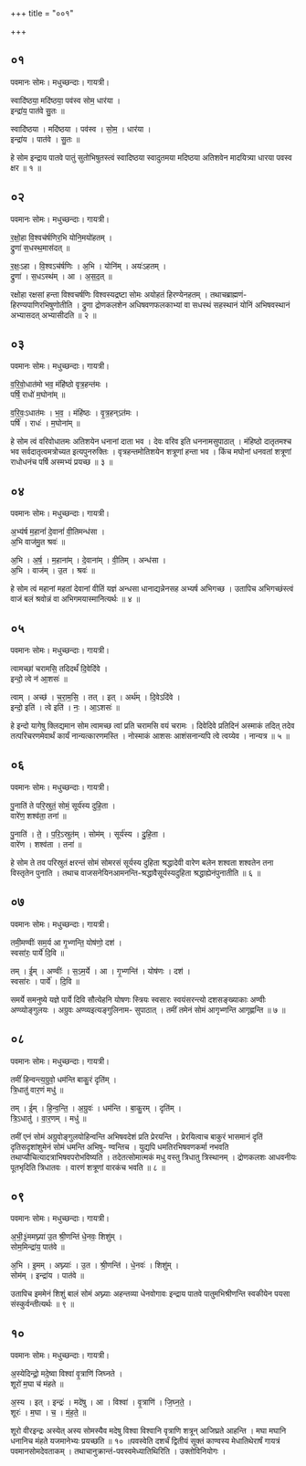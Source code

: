 +++
title = "००१"

+++


## ०१
पवमानः सोमः। मधुच्छन्दाः। गायत्री।

स्वादि॑ष्ठया॒ मदि॑ष्ठया॒ पव॑स्व सोम॒ धार॑या ।  
इन्द्रा॑य॒ पात॑वे सु॒तः ॥

स्वादि॑ष्ठया । मदि॑ष्ठया । पव॑स्व । सो॒म॒ । धार॑या ।  
इन्द्रा॑य । पात॑वे । सु॒तः ॥

हे सोम इन्द्राय पातवे पातुं सुतोभिषुतस्त्वं स्वादिष्ठया स्वादुतमया मदिष्ठया अतिशवेन मादयित्र्या धारया पवस्व क्षर ॥ १ ॥

## ०२
पवमानः सोमः। मधुच्छन्दाः। गायत्री।

र॒क्षो॒हा वि॒श्वच॑र्षणिर॒भि योनि॒मयो॑हतम् ।  
द्रुणा॑ स॒धस्थ॒मास॑दत् ॥

र॒क्षः॒ऽहा । वि॒श्वऽच॑र्षणिः । अ॒भि । योनि॑म् । अयः॑ऽहतम् ।  
द्रुणा॑ । स॒धऽस्थ॑म् । आ । अ॒स॒द॒त् ॥

रक्षोहा रक्षसां हन्ता विश्वचर्षणिः विश्वस्यद्रष्टा सोमः अयोहतं हिरण्येनहतम् । तथाचब्राह्मणं-हिरण्यपाणिरभिषुणोतीति । द्रुणा द्रोणकलशेन अधिषवणफलकाभ्यां वा सधस्थं सहस्थानं योनिं अभिषवस्थानं अभ्यासदत् अभ्यासीदति ॥ २ ॥

## ०३
पवमानः सोमः। मधुच्छन्दाः। गायत्री।

व॒रि॒वो॒धात॑मो भव॒ मंहि॑ष्ठो वृत्र॒हन्त॑मः ।  
पर्षि॒ राधो॑ म॒घोना॑म् ॥

व॒रि॒वः॒ऽधात॑मः । भ॒व॒ । मंहि॑ष्ठः । वृ॒त्र॒हन्ऽत॑मः ।  
पर्षि॑ । राधः॑ । म॒घोना॑म् ॥

हे सोम त्वं वरिवोधातमः अतिशयेन धनानां दाता भव । देवः वरिव इति धननामसुपाठात् । मंहिष्ठो दातृतमश्च भव सर्वदातृत्वमत्रोच्यत इत्यपुनरुक्तिः । वृत्रहन्तमोतिशयेन शत्रूणां हन्ता भव । किंच मघोनां धनवतां शत्रूणां राधोधनंच पर्षि अस्मभ्यं प्रयच्छ ॥ ३ ॥

## ०४
पवमानः सोमः। मधुच्छन्दाः। गायत्री।

अ॒भ्य॑र्ष म॒हानां॑ दे॒वानां॑ वी॒तिमन्ध॑सा ।  
अ॒भि वाज॑मु॒त श्रवः॑ ॥

अ॒भि । अ॒र्ष॒ । म॒हाना॑म् । दे॒वाना॑म् । वी॒तिम् । अन्ध॑सा ।  
अ॒भि । वाज॑म् । उ॒त । श्रवः॑ ॥

हे सोम त्वं महानां महतां देवानां वीतिं यज्ञं अन्धसा धानाद्यन्नेनसह अभ्यर्ष अभिगच्छ । उतापिच अभिगच्छंस्त्वं वाजं बलं श्रवोन्नं वा अभिगमयास्मानित्यर्थः ॥ ४ ॥

## ०५
पवमानः सोमः। मधुच्छन्दाः। गायत्री।

त्वामच्छा॑ चरामसि॒ तदिदर्थं॑ दि॒वेदि॑वे ।  
इन्दो॒ त्वे न॑ आ॒शसः॑ ॥

त्वाम् । अच्छ॑ । च॒रा॒म॒सि॒ । तत् । इत् । अर्थ॑म् । दि॒वेऽदि॑वे ।  
इन्दो॒ इति॑ । त्वे इति॑ । नः॒ । आ॒ऽशसः॑ ॥

हे इन्दो यागेषु क्लिद्यमान सोम त्वामच्छ त्वां प्रति चरामसि वयं चरामः । दिवेदिवे प्रतिदिनं अस्माकं तदित् तदेव तत्परिचरणमेवार्थं कार्यं नान्यत्कारणमस्ति । नोस्माकं आशसः आशंसनान्यपि त्वे त्वय्येव । नान्यत्र ॥ ५ ॥

## ०६
पवमानः सोमः। मधुच्छन्दाः। गायत्री।

पु॒नाति॑ ते परि॒स्रुतं॒ सोमं॒ सूर्य॑स्य दुहि॒ता ।  
वारे॑ण॒ शश्व॑ता॒ तना॑ ॥

पु॒नाति॑ । ते॒ । प॒रि॒ऽस्रुत॑म् । सोम॑म् । सूर्य॑स्य । दु॒हि॒ता ।  
वारे॑ण । शश्व॑ता । तना॑ ॥

हे सोम ते तव परिस्रुतं क्षरन्तं सोमं सोमरसं सूर्यस्य दुहिता श्रद्धादेवी वारेण बलेन शश्वता शश्वतेन तना विस्तृतेन पुनाति । तथाच वाजसनेयिनआमनन्ति-श्रद्धावैसूर्यस्यदुहिता श्रद्धाह्येनंपुनातीति ॥ ६ ॥

## ०७
पवमानः सोमः। मधुच्छन्दाः। गायत्री।

तमी॒मण्वीः॑ सम॒र्य आ गृ॒भ्णन्ति॒ योष॑णो॒ दश॑ ।  
स्वसा॑रः॒ पार्ये॑ दि॒वि ॥

तम् । ई॒म् । अण्वीः॑ । स॒ऽम॒र्ये । आ । गृ॒भ्णन्ति॑ । योष॑णः । दश॑ ।  
स्वसा॑रः । पार्ये॑ । दि॒वि ॥

समर्ये समनुष्ये यज्ञे पार्ये दिवि सौत्येहनि योषणः स्त्रियः स्वसारः स्वयंसरन्त्यो दशसङ्ख्याकाः अण्वीः अण्व्योङ्गुलयः । अग्रुवः अण्व्यइत्यङ्गुलिनाम- सुपाठात् । तमीं तमेनं सोमं आगृभ्णन्ति आगृह्णन्ति ॥ ७ ॥

## ०८
पवमानः सोमः। मधुच्छन्दाः। गायत्री।

तमीं॑ हिन्वन्त्य॒ग्रुवो॒ धम॑न्ति बाकु॒रं दृति॑म् ।  
त्रि॒धातु॑ वार॒णं मधु॑ ॥

तम् । ई॒म् । हि॒न्व॒न्ति॒ । अ॒ग्रुवः॑ । धम॑न्ति । बा॒कु॒रम् । दृति॑म् ।  
त्रि॒ऽधातु॑ । वा॒र॒णम् । मधु॑ ॥

तमीं एनं सोमं अग्रुवोङ्गुलयोहिन्वन्ति अभिषवदेशं प्रति प्रेरयन्ति । प्रेरयित्वाच बाकुरं भासमानं दृतिं दृतिसदृशांशुमेनं सोमं धमन्ति अभिषु- ण्वन्तिच । युद्यपि धमतिरभिषवणकर्मा नभवति तथाप्यौचित्यादत्राभिषवपरोभविष्यति । तदेतत्सोमात्मकं मधु वस्तु त्रिधातु त्रिस्थानम् । द्रोणकलशः आधवनीयः पूतभृदिति त्रिधातवः । वारणं शत्रूणां वारकंच भवति ॥ ८ ॥

## ०९
पवमानः सोमः। मधुच्छन्दाः। गायत्री।

अ॒भी॒३॒॑ममघ्न्या॑ उ॒त श्री॒णन्ति॑ धे॒नवः॒ शिशु॑म् ।  
सोम॒मिन्द्रा॑य॒ पात॑वे ॥

अ॒भि । इ॒मम् । अघ्न्याः॑ । उ॒त । श्री॒णन्ति॑ । धे॒नवः॑ । शिशु॑म् ।  
सोम॑म् । इन्द्रा॑य । पात॑वे ॥

उतापिच इममेनं शिशुं बालं सोमं अघ्न्याः अहन्तव्या धेनवोगावः इन्द्राय पातवे पातुमभिश्रीणन्ति स्वकीयेन पयसा संस्कुर्वन्तीत्यर्थः ॥ ९ ॥

## १०
पवमानः सोमः। मधुच्छन्दाः। गायत्री।

अ॒स्येदिन्द्रो॒ मदे॒ष्वा विश्वा॑ वृ॒त्राणि॑ जिघ्नते ।  
शूरो॑ म॒घा च॑ मंहते ॥

अ॒स्य । इत् । इन्द्रः॑ । मदे॑षु । आ । विश्वा॑ । वृ॒त्राणि॑ । जि॒घ्न॒ते॒ ।  
शूरः॑ । म॒घा । च॒ । मं॒ह॒ते॒ ॥

शूरो वीरइन्द्रः अस्येत् अस्य सोमस्यैव मदेषु विश्वा विश्वानि वृत्राणि शत्रून् आजिघ्रते आहन्ति । मघा मघानि धनानिच मंहते यजमानेभ्यः प्रयच्छति ॥ १० ॥पवस्वेति दशर्चं द्वितीयं सूक्तं काण्वस्य मेधातिथेरार्षं गायत्रं पवमानसोमदेवताकम् । तथाचानुक्रान्तं-पवस्वमेध्यातिथिरिति । उक्तोविनियोगः ।
